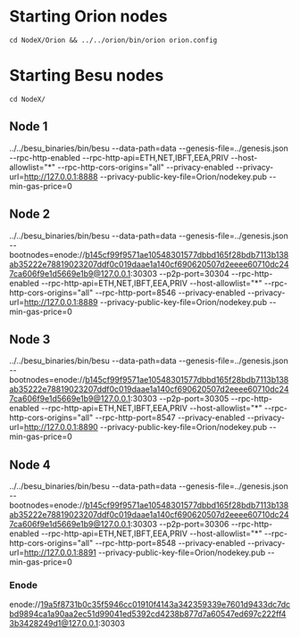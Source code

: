 # Starting Orion nodes

```cd NodeX/Orion && ../../orion/bin/orion orion.config```


# Starting Besu nodes
```cd NodeX/  ```

## Node 1

../../besu_binaries/bin/besu --data-path=data --genesis-file=../genesis.json --rpc-http-enabled --rpc-http-api=ETH,NET,IBFT,EEA,PRIV --host-allowlist="*" --rpc-http-cors-origins="all" --privacy-enabled --privacy-url=http://127.0.0.1:8888 --privacy-public-key-file=Orion/nodekey.pub --min-gas-price=0

## Node 2
../../besu_binaries/bin/besu --data-path=data --genesis-file=../genesis.json --bootnodes=enode://b145cf99f9571ae10548301577dbbd165f28bdb7113b138ab35222e78819023207ddf0c019daae1a140cf690620507d2eeee60710dc247ca606f9e1d5669e1b9@127.0.0.1:30303 --p2p-port=30304 --rpc-http-enabled --rpc-http-api=ETH,NET,IBFT,EEA,PRIV --host-allowlist="*" --rpc-http-cors-origins="all" --rpc-http-port=8546 --privacy-enabled --privacy-url=http://127.0.0.1:8889 --privacy-public-key-file=Orion/nodekey.pub --min-gas-price=0

## Node 3
../../besu_binaries/bin/besu --data-path=data --genesis-file=../genesis.json --bootnodes=enode://b145cf99f9571ae10548301577dbbd165f28bdb7113b138ab35222e78819023207ddf0c019daae1a140cf690620507d2eeee60710dc247ca606f9e1d5669e1b9@127.0.0.1:30303 --p2p-port=30305 --rpc-http-enabled --rpc-http-api=ETH,NET,IBFT,EEA,PRIV --host-allowlist="*" --rpc-http-cors-origins="all" --rpc-http-port=8547 --privacy-enabled --privacy-url=http://127.0.0.1:8890 --privacy-public-key-file=Orion/nodekey.pub --min-gas-price=0


## Node 4
../../besu_binaries/bin/besu --data-path=data --genesis-file=../genesis.json --bootnodes=enode://b145cf99f9571ae10548301577dbbd165f28bdb7113b138ab35222e78819023207ddf0c019daae1a140cf690620507d2eeee60710dc247ca606f9e1d5669e1b9@127.0.0.1:30303 --p2p-port=30306 --rpc-http-enabled --rpc-http-api=ETH,NET,IBFT,EEA,PRIV --host-allowlist="*" --rpc-http-cors-origins="all" --rpc-http-port=8548 --privacy-enabled --privacy-url=http://127.0.0.1:8891 --privacy-public-key-file=Orion/nodekey.pub --min-gas-price=0


### Enode
enode://19a5f8731b0c35f5946cc01910f4143a342359339e7601d9433dc7dcbd9894ca1a90aa2ec51d99041ed5392cd4238b877d7a60547ed697c222ff43b3428249d1@127.0.0.1:30303